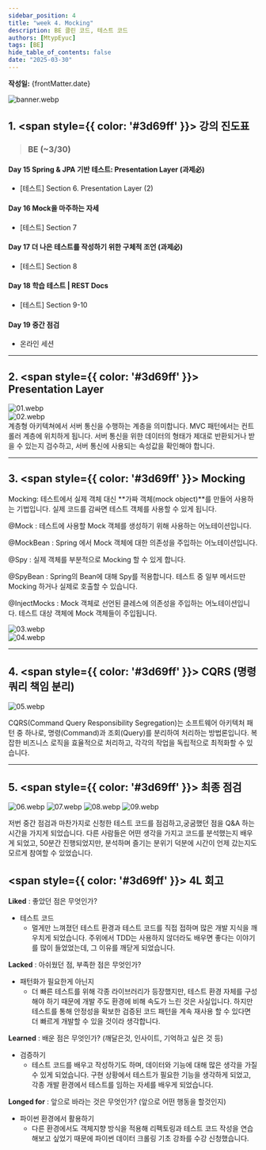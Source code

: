 ```yaml
---
sidebar_position: 4
title: "week 4. Mocking"
description: BE 클린 코드, 테스트 코드
authors: [MtypEyuc]
tags: [BE]
hide_table_of_contents: false
date: "2025-03-30"
---
```


**작성일:** {frontMatter.date}

![banner.webp](../../../static/img/BE%20-%20%EB%B0%B1%EC%97%94%EB%93%9C%20%ED%81%B4%EB%A6%B0%20%EC%BD%94%EB%93%9C%2C%20%ED%85%8C%EC%8A%A4%ED%8A%B8%20%EC%BD%94%EB%93%9C/banner.webp)

## 1. <span style={{ color: '#3d69ff' }}> 강의 진도표 </span>
>### BE (~3/30)
#### Day 15 Spring & JPA 기반 테스트: Presentation Layer (과제必)
-  [테스트] Section 6. Presentation Layer (2)
#### Day 16 Mock을 마주하는 자세
-  [테스트] Section 7
#### Day 17 더 나은 테스트를 작성하기 위한 구체적 조언 (과제必)
-  [테스트] Section 8
#### Day 18 학습 테스트 | REST Docs
-  [테스트] Section 9-10
#### Day 19 중간 점검
- 온라인 세션

---
## 2. <span style={{ color: '#3d69ff' }}> Presentation Layer </span>
![01.webp](../../../static/img/BE%20-%20%EB%B0%B1%EC%97%94%EB%93%9C%20%ED%81%B4%EB%A6%B0%20%EC%BD%94%EB%93%9C%2C%20%ED%85%8C%EC%8A%A4%ED%8A%B8%20%EC%BD%94%EB%93%9C/04/01.webp)  
![02.webp](../../../static/img/BE%20-%20%EB%B0%B1%EC%97%94%EB%93%9C%20%ED%81%B4%EB%A6%B0%20%EC%BD%94%EB%93%9C%2C%20%ED%85%8C%EC%8A%A4%ED%8A%B8%20%EC%BD%94%EB%93%9C/04/02.webp)  
계층형 아키텍쳐에서 서버 통신을 수행하는 계층을 의미합니다. MVC 패턴에서는 컨트롤러 계층에 위치하게 됩니다. 서버 통신을 위한 데이터의 형태가 제대로 반환되거나 받을 수 있는지 검수하고, 서버 통신에 사용되는 속성값을 확인해야 합니다.

---
## 3. <span style={{ color: '#3d69ff' }}> Mocking </span>

Mocking: 테스트에서 실제 객체 대신 **가짜 객체(mock object)**를 만들어 사용하는 기법입니다. 실제 코드를 감싸면 테스트 객체를 사용할 수 있게 됩니다.

@Mock : 테스트에 사용할 Mock 객체를 생성하기 위해 사용하는 어노테이션입니다.

@MockBean : Spring 에서 Mock 객체에 대한 의존성을 주입하는 어노테이션입니다.

@Spy : 실제 객체를 부분적으로 Mocking 할 수 있게 합니다.

@SpyBean : Spring의 Bean에 대해 Spy를 적용합니다. 테스트 중 일부 메서드만 Mocking 하거나 실제로 호출할 수 있습니다.

@InjectMocks : Mock 객체로 선언된 클레스에 의존성을 주입하는 어노테이션입니다. 테스트 대상 객체에 Mock 객체들이 주입됩니다.

![03.webp](../../../static/img/BE%20-%20%EB%B0%B1%EC%97%94%EB%93%9C%20%ED%81%B4%EB%A6%B0%20%EC%BD%94%EB%93%9C%2C%20%ED%85%8C%EC%8A%A4%ED%8A%B8%20%EC%BD%94%EB%93%9C/04/03.webp)  
![04.webp](../../../static/img/BE%20-%20%EB%B0%B1%EC%97%94%EB%93%9C%20%ED%81%B4%EB%A6%B0%20%EC%BD%94%EB%93%9C%2C%20%ED%85%8C%EC%8A%A4%ED%8A%B8%20%EC%BD%94%EB%93%9C/04/04.webp)  

---
## 4. <span style={{ color: '#3d69ff' }}> CQRS (명령 쿼리 책임 분리) </span> 
![05.webp](../../../static/img/BE%20-%20%EB%B0%B1%EC%97%94%EB%93%9C%20%ED%81%B4%EB%A6%B0%20%EC%BD%94%EB%93%9C%2C%20%ED%85%8C%EC%8A%A4%ED%8A%B8%20%EC%BD%94%EB%93%9C/04/05.webp)  

CQRS(Command Query Responsibility Segregation)는 소프트웨어 아키텍처 패턴 중 하나로, 명령(Command)과 조회(Query)를 분리하여 처리하는 방법론입니다. 복잡한 비즈니스 로직을 효율적으로 처리하고, 각각의 작업을 독립적으로 최적화할 수 있습니다.

---
## 5. <span style={{ color: '#3d69ff' }}> 최종 점검 </span> 
![06.webp](../../../static/img/BE%20-%20%EB%B0%B1%EC%97%94%EB%93%9C%20%ED%81%B4%EB%A6%B0%20%EC%BD%94%EB%93%9C%2C%20%ED%85%8C%EC%8A%A4%ED%8A%B8%20%EC%BD%94%EB%93%9C/04/06.webp)
![07.webp](../../../static/img/BE%20-%20%EB%B0%B1%EC%97%94%EB%93%9C%20%ED%81%B4%EB%A6%B0%20%EC%BD%94%EB%93%9C%2C%20%ED%85%8C%EC%8A%A4%ED%8A%B8%20%EC%BD%94%EB%93%9C/04/07.webp)
![08.webp](../../../static/img/BE%20-%20%EB%B0%B1%EC%97%94%EB%93%9C%20%ED%81%B4%EB%A6%B0%20%EC%BD%94%EB%93%9C%2C%20%ED%85%8C%EC%8A%A4%ED%8A%B8%20%EC%BD%94%EB%93%9C/04/08.webp)
![09.webp](../../../static/img/BE%20-%20%EB%B0%B1%EC%97%94%EB%93%9C%20%ED%81%B4%EB%A6%B0%20%EC%BD%94%EB%93%9C%2C%20%ED%85%8C%EC%8A%A4%ED%8A%B8%20%EC%BD%94%EB%93%9C/04/09.webp)

저번 중간 점검과 마찬가지로 신청한 테스트 코드를 점검하고,궁굼했던 점을 Q&A 하는 시간을 가지게 되었습니다. 다른 사람들은 어떤 생각을 가지고 코드를 분석했는지 배우게 되었고, 50분간 진행되었지만, 분석하며 즐기는 분위기 덕분에 시간이 언제 갔는지도 모르게 참여할 수 있었습니다.


## <span style={{ color: '#3d69ff' }}> 4L 회고 </span>

**Liked** : 좋았던 점은 무엇인가?
- 테스트 코드
    - 멀게만 느껴졌던 테스트 환경과 테스트 코드를 직접 접하며 많은 개발 지식을 깨우치게 되었습니다. 주위에서 TDD는 사용하지 않더라도 배우면 좋다는 이야기를 많이 들었었는데, 그 이유를 깨닫게 되었습니다. 

**Lacked** : 아쉬웠던 점, 부족한 점은 무엇인가?
- 패턴화가 필요한게 아닌지
    - 더 빠른 테스트를 위해 각종 라이브러리가 등장했지만, 테스트 환경 자체를 구성해야 하기 때문에 개발 주도 환경에 비해 속도가 느린 것은 사실입니다. 하지만 테스트를 통해 안정성을 확보한 검증된 코드 패턴을 계속 재사용 할 수 있다면 더 빠르게 개발할 수 있을 것이라 생각합니다.

**Learned** : 배운 점은 무엇인가? (깨달은것, 인사이트, 기억하고 싶은 것 등)
- 검증하기
    - 테스트 코드를 배우고 작성하기도 하며, 데이터와 기능에 대해 많은 생각을 가질 수 있게 되었습니다. 구현 상황에서 테스트가 필요한 기능을 생각하게 되었고, 각종 개발 환경에서 테스트를 임하는 자세를 배우게 되었습니다. 


**Longed for** : 앞으로 바라는 것은 무엇인가? (앞으로 어떤 행동을 할것인지)
- 파이썬 환경에서 활용하기
    - 다른 환경에서도 객체지향 방식을 적용해 리펙토링과 테스트 코드 작성을 연습해보고 싶었기 때문에 파이썬 데이터 크롤링 기초 강좌를 수강 신청했습니다.
